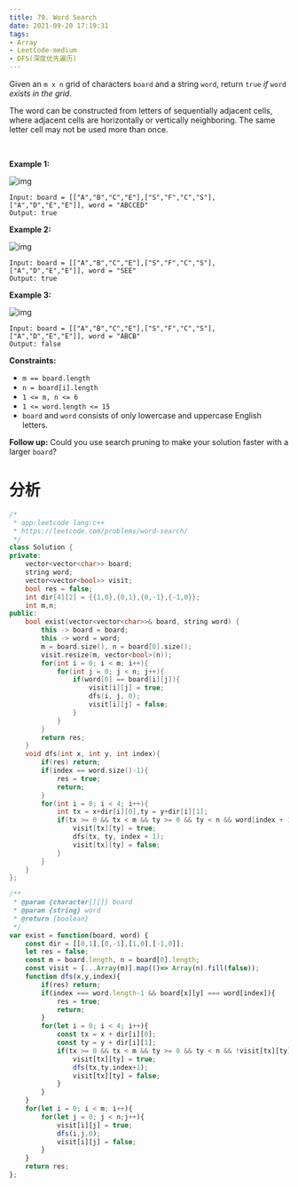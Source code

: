 ```yaml
---
title: 79. Word Search
date: 2021-09-20 17:19:31
tags:
- Array
- LeetCode-medium
- DFS(深度优先遍历)
---
```


Given an `m x n` grid of characters `board` and a string `word`, return `true` *if* `word` *exists in the grid*.

The word can be constructed from letters of sequentially adjacent cells, where adjacent cells are horizontally or vertically neighboring. The same letter cell may not be used more than once.

​      <!-- more -->

**Example 1:**

![img](https://assets.leetcode.com/uploads/2020/11/04/word2.jpg)

```
Input: board = [["A","B","C","E"],["S","F","C","S"],["A","D","E","E"]], word = "ABCCED"
Output: true
```

**Example 2:**

![img](https://assets.leetcode.com/uploads/2020/11/04/word-1.jpg)

```
Input: board = [["A","B","C","E"],["S","F","C","S"],["A","D","E","E"]], word = "SEE"
Output: true
```

**Example 3:**

![img](https://assets.leetcode.com/uploads/2020/10/15/word3.jpg)

```
Input: board = [["A","B","C","E"],["S","F","C","S"],["A","D","E","E"]], word = "ABCB"
Output: false
```

 

**Constraints:**

- `m == board.length`
- `n = board[i].length`
- `1 <= m, n <= 6`
- `1 <= word.length <= 15`
- `board` and `word` consists of only lowercase and uppercase English letters.

 

**Follow up:** Could you use search pruning to make your solution faster with a larger `board`?

# 分析

```c++
/*
 * app:leetcode lang:c++
 * https://leetcode.com/problems/word-search/
 */
class Solution {
private:
    vector<vector<char>> board;
    string word;
    vector<vector<bool>> visit;
    bool res = false;
    int dir[4][2] = {{1,0},{0,1},{0,-1},{-1,0}};
    int m,n;
public:
    bool exist(vector<vector<char>>& board, string word) {
        this -> board = board;
        this -> word = word;
        m = board.size(), n = board[0].size();
        visit.resize(m, vector<bool>(n));
        for(int i = 0; i < m; i++){
            for(int j = 0; j < n; j++){
                if(word[0] == board[i][j]){
                    visit[i][j] = true;
                    dfs(i, j, 0);
                    visit[i][j] = false;
                }
            }
        }
        return res;
    }
    void dfs(int x, int y, int index){
        if(res) return;
        if(index == word.size()-1){
            res = true;
            return;
        }
        for(int i = 0; i < 4; i++){
            int tx = x+dir[i][0],ty = y+dir[i][1];
            if(tx >= 0 && tx < m && ty >= 0 && ty < n && word[index + 1] == board[tx][ty] &&!visit[tx][ty]) {
                visit[tx][ty] = true;
                dfs(tx, ty, index + 1);
                visit[tx][ty] = false;
            }
        }
    }
};
```

```javascript
/**
 * @param {character[][]} board
 * @param {string} word
 * @return {boolean}
 */
var exist = function(board, word) {
    const dir = [[0,1],[0,-1],[1,0],[-1,0]];
    let res = false;
    const m = board.length, n = board[0].length;
    const visit = [...Array(m)].map(()=> Array(n).fill(false));
    function dfs(x,y,index){
        if(res) return;
        if(index === word.length-1 && board[x][y] === word[index]){
            res = true;
            return;
        }
        for(let i = 0; i < 4; i++){
            const tx = x + dir[i][0];
            const ty = y + dir[i][1];
            if(tx >= 0 && tx < m && ty >= 0 && ty < n && !visit[tx][ty] && board[x][y] === word[index]){
                visit[tx][ty] = true;
                dfs(tx,ty,index+1);
                visit[tx][ty] = false;
            }
        }
    }
    for(let i = 0; i < m; i++){
        for(let j = 0; j < n;j++){
            visit[i][j] = true;
            dfs(i,j,0);
            visit[i][j] = false;
        }
    }
    return res;
};
```

